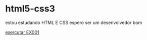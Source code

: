 # html5-css3

 
estou estudando HTML E CSS espero ser um desenvolvedor bom

<A href="https://rubenzeroone.github.io/html5-css3/ex001/">exercutar EX001 </a>
